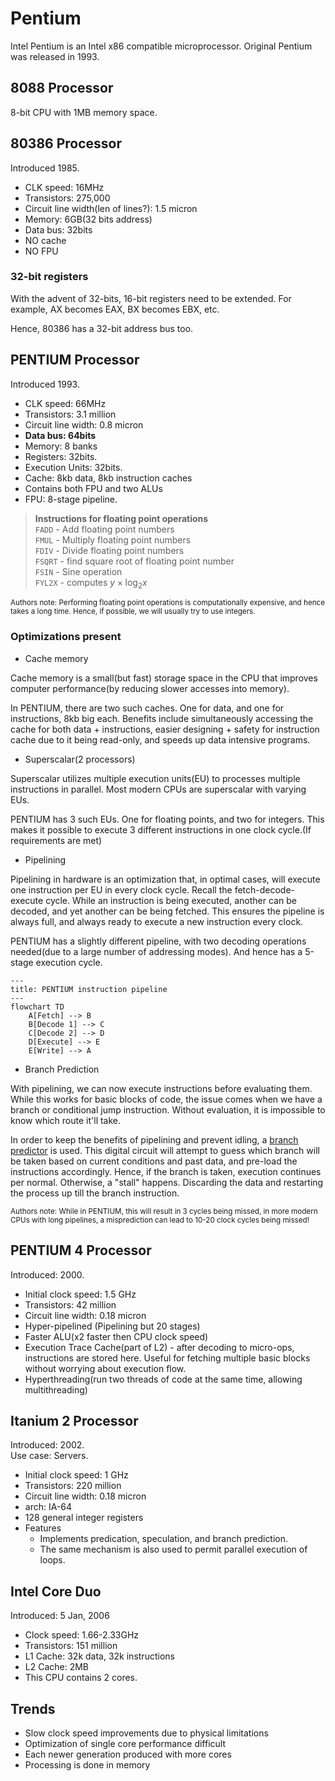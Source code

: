 # Pentium
Intel Pentium is an Intel x86 compatible microprocessor. Original Pentium was released in 1993.

## 8088 Processor
8-bit CPU with 1MB memory space.
## 80386 Processor
Introduced 1985.
- CLK speed: 16MHz
- Transistors: 275,000
- Circuit line width(len of lines?): 1.5 micron
- Memory: 6GB(32 bits address)
- Data bus: 32bits
- NO cache
- NO FPU

### 32-bit registers
With the advent of 32-bits, 16-bit registers need to be extended. For example, AX becomes EAX, BX becomes EBX, etc.

Hence, 80386 has a 32-bit address bus too.

## PENTIUM Processor
Introduced 1993.
- CLK speed: 66MHz
- Transistors: 3.1 million
- Circuit line width: 0.8 micron
- **Data bus: 64bits**
- Memory: 8 banks
- Registers: 32bits.
- Execution Units: 32bits.
- Cache: 8kb data, 8kb instruction caches
- Contains both FPU and two ALUs
- FPU: 8-stage pipeline.

<!--TODO: add params for ease of reference? -->
> **Instructions for floating point operations** \
> `FADD` - Add floating point numbers \
> `FMUL` - Multiply floating point numbers \
> `FDIV` - Divide floating point numbers \
> `FSQRT` - find square root of floating point number \
> `FSIN` - Sine operation \
> `FYL2X` - computes $y\times\log_{2}{x}$

<sub>Authors note: Performing floating point operations is computationally expensive, and hence takes a long time. Hence, if possible, we will usually try to use integers.</sub>

### Optimizations present
- Cache memory

Cache memory is a small(but fast) storage space in the CPU that improves computer performance(by reducing slower accesses into memory).

In PENTIUM, there are two such caches. One for data, and one for instructions, 8kb big each. Benefits include simultaneously accessing the cache for both data + instructions, easier designing + safety for instruction cache due to it being read-only, and speeds up data intensive programs.
- Superscalar(2 processors)

Superscalar utilizes multiple execution units(EU) to processes multiple instructions in parallel. Most modern CPUs are superscalar with varying EUs.

PENTIUM has 3 such EUs. One for floating points, and two for integers. This makes it possible to execute 3 different instructions in one clock cycle.(If requirements are met)

- Pipelining

Pipelining in hardware is an optimization that, in optimal cases, will execute one instruction per EU in every clock cycle. Recall the fetch-decode-execute cycle. While an instruction is being executed, another can be decoded, and yet another can be being fetched. This ensures the pipeline is always full, and always ready to execute a new instruction every clock.

PENTIUM has a slightly different pipeline, with two decoding operations needed(due to a large number of addressing modes). And hence has a 5-stage execution cycle.
```mermaid
---
title: PENTIUM instruction pipeline
---
flowchart TD
	A[Fetch] --> B
	B[Decode 1] --> C
	C[Decode 2] --> D
	D[Execute] --> E
	E[Write] --> A
```

- Branch Prediction

With pipelining, we can now execute instructions before evaluating them. While this works for basic blocks of code, the issue comes when we have a branch or conditional jump instruction. Without evaluation, it is impossible to know which route it'll take.

In order to keep the benefits of pipelining and prevent idling, a [branch predictor](https://en.wikipedia.org/wiki/Branch_predictor) is used. This digital circuit will attempt to guess which branch will be taken based on current conditions and past data, and pre-load the instructions accordingly. Hence, if the branch is taken, execution continues per normal. Otherwise, a "stall" happens. Discarding the data and restarting the process up till the branch instruction.

<sub>Authors note: While in PENTIUM, this will result in 3 cycles being missed, in more modern CPUs with long pipelines, a misprediction can lead to 10-20 clock cycles being missed!</sub>

## PENTIUM 4 Processor
Introduced: 2000.
- Initial clock speed: 1.5 GHz
- Transistors: 42 million
- Circuit line width: 0.18 micron
- Hyper-pipelined (Pipelining but 20 stages)
- Faster ALU(x2 faster then CPU clock speed)
- Execution Trace Cache(part of L2) - after decoding to micro-ops, instructions are stored here. Useful for fetching multiple basic blocks without worrying about execution flow.
- Hyperthreading(run two threads of code at the same time, allowing multithreading)

## Itanium 2 Processor
Introduced: 2002. \
Use case: Servers.
- Initial clock speed: 1 GHz
- Transistors: 220 million
- Circuit line width: 0.18 micron
- arch: IA-64
- 128 general integer registers
- Features
	- Implements predication, speculation, and branch prediction.
	- The same mechanism is also used to permit parallel execution of loops.

## Intel Core Duo
Introduced: 5 Jan, 2006
- Clock speed: 1.66-2.33GHz
- Transistors: 151 million
- L1 Cache: 32k data, 32k instructions
- L2 Cache: 2MB
- This CPU contains 2 cores.
## Trends
- Slow clock speed improvements due to physical limitations
- Optimization of single core performance difficult
- Each newer generation produced with more cores
- Processing is done in memory